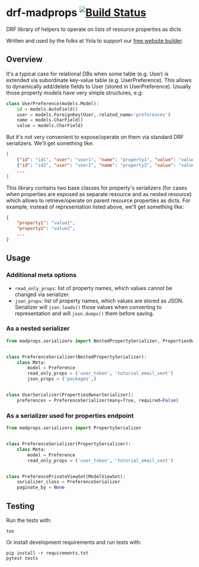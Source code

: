 # drf-madprops [![Build Status](https://travis-ci.com/yola/drf-madprops.svg?branch=master)](https://travis-ci.com/yola/drf-madprops)

DRF library of helpers to operate on lists of resource properties as dicts

Written and used by the folks at Yola to support our [free website builder][1].

## Overview

It's a typical case for relational DBs when some table (e.g. User) is
extended via subordinate key-value table (e.g. UserPreference). This allows
to dynamically add/delete fields to User (stored in UserPreference).
Usually those property models have very simple structures, e.g:

```python
class UserPreference(models.Model):
    id = models.AutoField()
    user = models.ForeignKey(User, related_name='preferences')
    name = models.CharField()
    value = models.CharField)
```

But it's not very convenient to expose/operate on them via standard DRF
serializers.  We'll get something like:

```json
[
    {"id": "id1", "user": "user1", "name": "property1", "value": "value1"},
    {"id": "id2", "user": "user1", "name": "property2", "value": "value2"}
    ...
]
```

This library contains two base classes for property's serializers (for cases
when properties are exposed as separate resource and as nested resource) which
allows to retrieve/operate on parent resource properties as dicts. For example,
instead of representation listed above, we'll get something like:

```json
{
    "property1": "value1",
    "property2": "value2",
    ...
}
```

## Usage

### Additional meta options

- `read_only_props`: list of property names, which values cannot be changed
  via serializer.
- `json_props`: list of property names, which values are stored as JSON.
  Serializer will `json.loads()` those values when converting to representation
  and will `json.dumps()` them before saving.

### As a nested serializer

```python
from madprops.serializers import NestedPropertySerializer, PropertiesOwnerSerializer


class PreferenceSerializer(NestedPropertySerializer):
    class Meta:
        model = Preference
        read_only_props = ('user_token', 'tutorial_email_sent')
        json_props = ('packages',)


class UserSerializer(PropertiesOwnerSerializer):
    preferences = PreferenceSerializer(many=True, required=False)
```

### As a serializer used for properties endpoint
```python
from madprops.serializers import PropertySerializer


class PreferenceSerializer(PropertySerializer):
    class Meta:
        model = Preference
        read_only_props = ('user_token', 'tutorial_email_sent')


class PreferencePrivateViewSet(ModelViewSet):
    serializer_class = PreferenceSerializer
    paginate_by = None
```

## Testing

Run the tests with:

    tox

Or install development requirements and run tests with:

    pip install -r requirements.txt
    pytest tests


[1]:https://www.yola.com/
